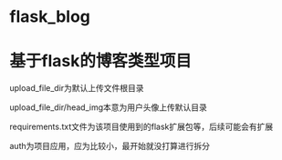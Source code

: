 
# flask_blog

#### 
# 基于flask的博客类型项目

upload_file_dir为默认上传文件根目录

upload_file_dir/head_img本意为用户头像上传默认目录

requirements.txt文件为该项目使用到的flask扩展包等，后续可能会有扩展

auth为项目应用，应为比较小，最开始就没打算进行拆分

